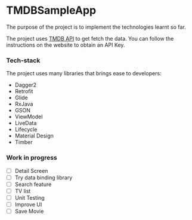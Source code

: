 # TMDBSampleApp
The purpose of the project is to implement the technologies learnt so far. 

The project uses [TMDB API](https://www.themoviedb.org/documentation/api) to get fetch the data.
You can follow the instructions on the website to obtain an API Key.

### Tech-stack
The project uses many libraries that brings ease to developers:
* Dagger2
* Retrofit
* Glide
* RxJava
* GSON
* ViewModel
* LiveData
* Lifecycle
* Material Design
* Timber

### Work in progress
- [ ] Detail Screen
- [ ] Try data binding library
- [ ] Search feature
- [ ] TV list
- [ ] Unit Testing
- [ ] Improve UI
- [ ] Save Movie
